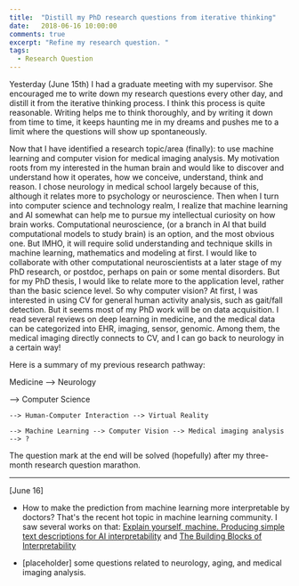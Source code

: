 ```yaml
---
title:  "Distill my PhD research questions from iterative thinking"
date:   2018-06-16 10:00:00
comments: true
excerpt: "Refine my research question. "
tags:
  - Research Question
---
```


Yesterday (June 15th) I had a graduate meeting with my supervisor. She encouraged me to write down my research questions every other day, and distill it from the iterative thinking process. I think this process is quite reasonable. Writing helps me to think thoroughly, and by writing it down from time to time, it keeps haunting me in my dreams and pushes me to a limit where the questions will show up spontaneously.

Now that I have identified a research topic/area (finally): to use machine learning and computer vision for medical imaging analysis. My motivation roots from my interested in the human brain and would like to discover and understand how it operates, how we conceive, understand, think and reason. I chose neurology in medical school largely because of this, although it relates more to psychology or neuroscience. Then when I turn into computer science and technology realm, I realize that machine learning and AI somewhat can help me to pursue my intellectual curiosity on how brain works. Computational neuroscience, (or a branch in AI that build computational models to study brain) is an option, and the most obvious one. But IMHO, it will require solid understanding and technique skills in machine learning, mathematics and modeling at first. I would like to collaborate with other computational neuroscientists at a later stage of my PhD research, or postdoc, perhaps on pain or some mental disorders. But for my PhD thesis, I would like to relate more to the application level, rather than the basic science level. So why computer vision? At first, I was interested in using CV for general human activity analysis, such as gait/fall detection. But it seems most of my PhD work will be on data acquisition. I read several reviews on deep learning in medicine, and the medical data can be categorized into EHR, imaging, sensor, genomic. Among them, the medical imaging directly connects to CV, and I can go back to neurology in a certain way!

Here is a summary of my previous research pathway:

Medicine --> Neurology

--> Computer Science

    --> Human-Computer Interaction --> Virtual Reality

    --> Machine Learning --> Computer Vision --> Medical imaging analysis --> ?

The question mark at the end will be solved (hopefully) after my three-month research question marathon.

---
[June 16]

- How to make the prediction from machine learning more interpretable by doctors? That's the recent hot topic in machine learning community. I saw several works on that: [Explain yourself, machine. Producing simple text descriptions for AI interpretability](https://lukeoakdenrayner.wordpress.com/2018/06/05/explain-yourself-machine-producing-simple-text-descriptions-for-ai-interpretability/) and [The Building Blocks of Interpretability](https://distill.pub/2018/building-blocks/)

- [placeholder] some questions related to neurology, aging, and medical imaging analysis.
